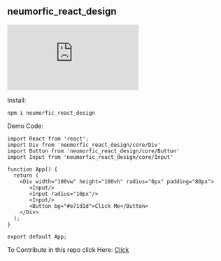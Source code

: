 ## neumorfic_react_design

![Demo](https://www.freepik.com/free-vector/realistic-neumorph-home-screen-smartphone_11788412.htm#page=1&query=neumorphism&position=25)

Install:

```
npm i neumorfic_react_design
```

Demo Code: 
```
import React from 'react';
import Div from 'neumorfic_react_design/core/Div'
import Button from 'neumorfic_react_design/core/Button'
import Input from 'neumorfic_react_design/core/Input'

function App() {
  return (
    <Div width="100vw" height="100vh" radius="0px" padding="80px">
       <Input/>
       <Input radius="10px"/>
       <Input/>
       <Button bg="#e71d1d">Click Me</Button>
    </Div>
  );
}

export default App;

```

To Contribute in this repo click Here: [Click](https://github.com/dsnehasish74/neumorfic_react_design)